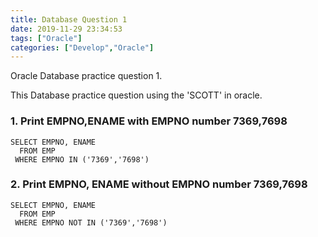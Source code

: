 ```yaml
---
title: Database Question 1
date: 2019-11-29 23:34:53
tags: ["Oracle"]
categories: ["Develop","Oracle"]
---
```


Oracle Database practice question 1.
<!-- more -->

This Database practice question using the 'SCOTT' in oracle.

### 1. Print EMPNO,ENAME with EMPNO number 7369,7698
~~~
SELECT EMPNO, ENAME
  FROM EMP
 WHERE EMPNO IN ('7369','7698')
~~~

### 2. Print EMPNO, ENAME without EMPNO number 7369,7698
~~~
SELECT EMPNO, ENAME
  FROM EMP
 WHERE EMPNO NOT IN ('7369','7698')
~~~
